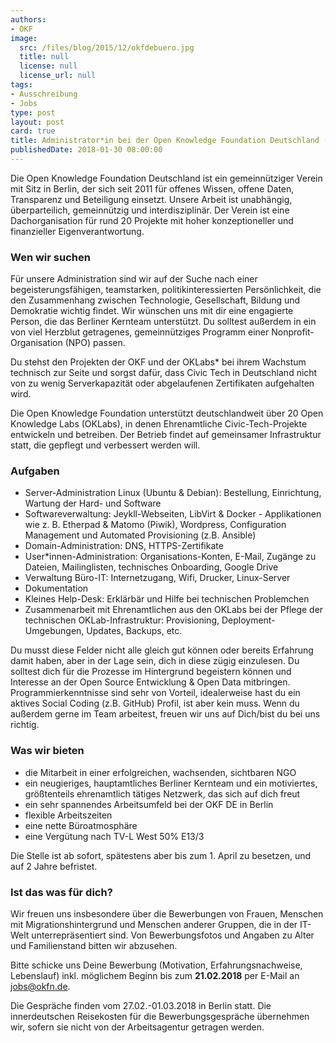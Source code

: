 ```yaml
---
authors:
- OKF
image:
  src: /files/blog/2015/12/okfdebuero.jpg
  title: null
  license: null
  license_url: null
tags:
- Ausschreibung
- Jobs
type: post
layout: post
card: true
title: Administrator*in bei der Open Knowledge Foundation Deutschland (50% E13/3, ab sofort)
publishedDate: 2018-01-30 08:00:00
---
```


Die Open Knowledge Foundation Deutschland ist ein gemeinnütziger Verein mit Sitz in Berlin, der sich seit 2011 für offenes Wissen, offene Daten, Transparenz und Beteiligung einsetzt. Unsere Arbeit ist unabhängig, überparteilich, gemeinnützig und interdisziplinär. Der Verein ist eine Dachorganisation für rund 20 Projekte mit hoher konzeptioneller und finanzieller Eigenverantwortung. 

<h3>Wen wir suchen</h3>

Für unsere Administration sind wir auf der Suche nach einer begeisterungsfähigen, teamstarken, politikinteressierten Persönlichkeit, die den Zusammenhang zwischen Technologie, Gesellschaft, Bildung und Demokratie wichtig findet. Wir wünschen uns mit dir eine engagierte Person, die das Berliner Kernteam unterstützt. Du solltest außerdem in ein von viel Herzblut getragenes, gemeinnütziges Programm einer Nonprofit-Organisation (NPO) passen.

Du stehst den Projekten der OKF und der OKLabs* bei ihrem Wachstum technisch zur Seite und sorgst dafür, dass Civic Tech in Deutschland nicht von zu wenig Serverkapazität oder abgelaufenen Zertifikaten aufgehalten wird.

Die Open Knowledge Foundation unterstützt deutschlandweit über 20 Open Knowledge Labs (OKLabs), in denen Ehrenamtliche Civic-Tech-Projekte entwickeln und betreiben. Der Betrieb findet auf gemeinsamer Infrastruktur statt, die gepflegt und verbessert werden will.

<h3>Aufgaben</h3>

* Server-Administration Linux (Ubuntu & Debian): Bestellung, Einrichtung, Wartung der Hard- und Software
* Softwareverwaltung: Jeykll-Webseiten, LibVirt & Docker - Applikationen wie z. B. Etherpad & Matomo (Piwik), Wordpress, Configuration Management und Automated Provisioning (z.B. Ansible)
* Domain-Administration: DNS, HTTPS-Zertifikate
* User*innen-Administration: Organisations-Konten, E-Mail, Zugänge zu Dateien, Mailinglisten, technisches Onboarding, Google Drive
* Verwaltung Büro-IT: Internetzugang, Wifi, Drucker, Linux-Server
* Dokumentation
* Kleines Help-Desk: Erklärbär und Hilfe bei technischen Problemchen
* Zusammenarbeit mit Ehrenamtlichen aus den OKLabs bei der Pflege der technischen OKLab-Infrastruktur: Provisioning, Deployment-Umgebungen, Updates, Backups, etc.

Du musst diese Felder nicht alle gleich gut können oder bereits Erfahrung damit haben, aber in der Lage sein, dich in diese zügig einzulesen. Du solltest dich für die Prozesse im Hintergrund begeistern können und Interesse an der Open Source Entwicklung & Open Data mitbringen. Programmierkenntnisse sind sehr von Vorteil, idealerweise hast du ein aktives Social Coding (z.B. GitHub) Profil, ist aber kein muss. Wenn du außerdem gerne im Team arbeitest, freuen wir uns auf Dich/bist du bei uns richtig.

<h3>Was wir bieten</h3>

* die Mitarbeit in einer erfolgreichen, wachsenden, sichtbaren NGO
* ein neugieriges, hauptamtliches Berliner Kernteam und ein motiviertes, größtenteils ehrenamtlich tätiges Netzwerk, das sich auf dich freut
* ein sehr spannendes Arbeitsumfeld bei der OKF DE in Berlin
* flexible Arbeitszeiten
* eine nette Büroatmosphäre
* eine Vergütung nach TV-L West 50% E13/3

Die Stelle ist ab sofort, spätestens aber bis zum 1. April zu besetzen, und auf 2 Jahre befristet.

<h3>Ist das was für dich?</h3>

Wir freuen uns insbesondere über die Bewerbungen von Frauen, Menschen mit Migrationshintergrund und Menschen anderer Gruppen, die in der IT-Welt unterrepräsentiert sind. Von Bewerbungsfotos und Angaben zu Alter und Familienstand bitten wir abzusehen.
 
Bitte schicke uns Deine Bewerbung (Motivation, Erfahrungsnachweise, Lebenslauf) inkl. möglichem Beginn bis zum **21.02.2018** per E-Mail an <a href="mailto:jobs@okfn.de">jobs@okfn.de</a>. 

Die Gespräche finden vom 27.02.-01.03.2018 in Berlin statt. Die innerdeutschen Reisekosten für die Bewerbungsgespräche übernehmen wir, sofern sie nicht von der Arbeitsagentur getragen werden.